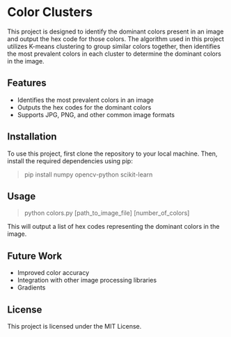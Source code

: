 # Color Clusters

This project is designed to identify the dominant colors present in an image and output the hex code for those colors. The algorithm used in this project utilizes K-means clustering to group similar colors together, then identifies the most prevalent colors in each cluster to determine the dominant colors in the image.

## Features

- Identifies the most prevalent colors in an image
- Outputs the hex codes for the dominant colors
- Supports JPG, PNG, and other common image formats

## Installation

To use this project, first clone the repository to your local machine. Then, install the required dependencies using pip:
> pip install numpy opencv-python scikit-learn

## Usage

> python colors.py [path_to_image_file] [number_of_colors]

This will output a list of hex codes representing the dominant colors in the image.

## Future Work

- Improved color accuracy
- Integration with other image processing libraries
- Gradients

## License

This project is licensed under the MIT License.
